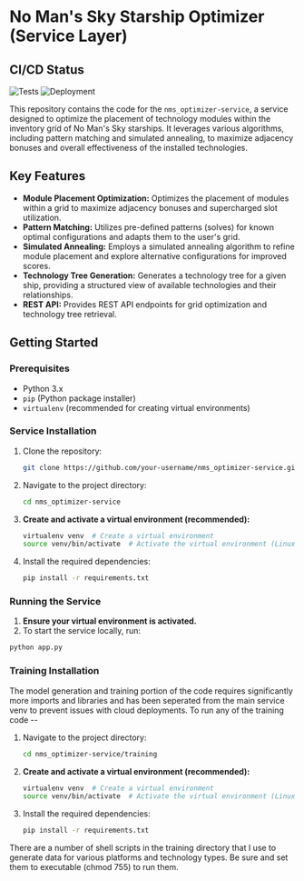 # No Man's Sky Starship Optimizer (Service Layer)

## CI/CD Status

![Tests](https://github.com/jbelew/nms_optimizer-service/actions/workflows/main.yml/badge.svg?branch=main) ![Deployment](https://img.shields.io/badge/Deployment-Heroku-blue?logo=heroku)

This repository contains the code for the `nms_optimizer-service`, a service designed to optimize the placement of technology modules within the inventory grid of No Man's Sky starships. It leverages various algorithms, including pattern matching and simulated annealing, to maximize adjacency bonuses and overall effectiveness of the installed technologies.

## Key Features

- **Module Placement Optimization:** Optimizes the placement of modules within a grid to maximize adjacency bonuses and supercharged slot utilization.
- **Pattern Matching:** Utilizes pre-defined patterns (solves) for known optimal configurations and adapts them to the user's grid.
- **Simulated Annealing:** Employs a simulated annealing algorithm to refine module placement and explore alternative configurations for improved scores.
- **Technology Tree Generation:** Generates a technology tree for a given ship, providing a structured view of available technologies and their relationships.
- **REST API:** Provides REST API endpoints for grid optimization and technology tree retrieval.

## Getting Started

### Prerequisites

- Python 3.x
- `pip` (Python package installer)
- `virtualenv` (recommended for creating virtual environments)

### Service Installation

1.  Clone the repository:
    ```bash
    git clone https://github.com/your-username/nms_optimizer-service.git
    ```
2.  Navigate to the project directory:
    ```bash
    cd nms_optimizer-service
    ```
3.  **Create and activate a virtual environment (recommended):**
    ```bash
    virtualenv venv  # Create a virtual environment
    source venv/bin/activate  # Activate the virtual environment (Linux/macOS)
    ```
4.  Install the required dependencies:
    ```bash
    pip install -r requirements.txt
    ```

### Running the Service

1. **Ensure your virtual environment is activated.**
2. To start the service locally, run:

```bash
python app.py
```

### Training Installation
The model generation and training portion of the code requires significantly more imports and libraries and has been seperated from the main service venv to prevent issues with cloud deployments. To run any of the training code -- 

1.  Navigate to the project directory:
    ```bash
    cd nms_optimizer-service/training
    ```
2.  **Create and activate a virtual environment (recommended):**
    ```bash
    virtualenv venv  # Create a virtual environment
    source venv/bin/activate  # Activate the virtual environment (Linux/macOS)
    ```
3.  Install the required dependencies:
    ```bash
    pip install -r requirements.txt
    ```

There are a number of shell scripts in the training directory that I use to generate data for various platforms and technology types. Be sure and set them to executable (chmod 755) to run them. 
